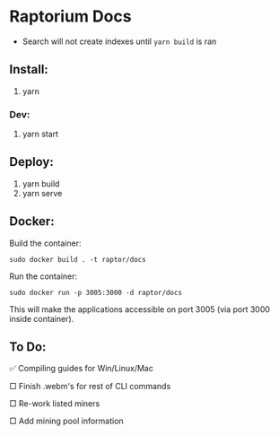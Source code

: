 # Raptorium Docs

- Search will not create indexes until `yarn build` is ran

## Install:

1. yarn

### Dev:

1. yarn start

## Deploy:

1. yarn build
2. yarn serve

## Docker:

Build the container:

```sudo docker build . -t raptor/docs```

Run the container:

```sudo docker run -p 3005:3000 -d raptor/docs```

This will make the applications accessible on port 3005 (via port 3000 inside container).

## To Do:

✅ Compiling guides for Win/Linux/Mac

 □ Finish .webm's for rest of CLI commands

 □ Re-work listed miners

 □ Add mining pool information

